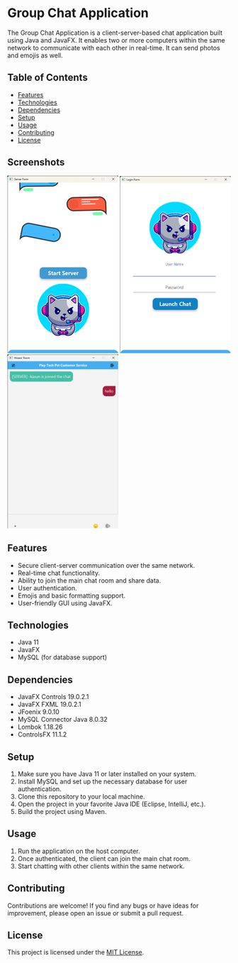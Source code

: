 # Group Chat Application

The Group Chat Application is a client-server-based chat application built using Java and JavaFX. It enables two or more computers within the same network to communicate with each other in real-time. It can send photos and emojis as well.

## Table of Contents

- [Features](#features)
- [Technologies](#technologies)
- [Dependencies](#dependencies)
- [Setup](#setup)
- [Usage](#usage)
- [Contributing](#contributing)
- [License](#license)

## Screenshots

  <img src="/src/main/resources/assets/Server%20Form.png" alt="Group Chat Application" width="250" />
  <img src="/src/main/resources/assets/Server%20Form%20-%20login.png" alt="Group Chat Application - Login Form" width="250" />
  <img src="/src/main/resources/assets/Chat%20Room%20.png" alt="Group Chat Application - Chat Room" width="250" />


## Features

- Secure client-server communication over the same network.
- Real-time chat functionality.
- Ability to join the main chat room and share data.
- User authentication.
- Emojis and basic formatting support.
- User-friendly GUI using JavaFX.

## Technologies

- Java 11
- JavaFX
- MySQL (for database support)

## Dependencies

- JavaFX Controls 19.0.2.1
- JavaFX FXML 19.0.2.1
- JFoenix 9.0.10
- MySQL Connector Java 8.0.32
- Lombok 1.18.26
- ControlsFX 11.1.2

## Setup

1. Make sure you have Java 11 or later installed on your system.
2. Install MySQL and set up the necessary database for user authentication.
2. Clone this repository to your local machine.
3. Open the project in your favorite Java IDE (Eclipse, IntelliJ, etc.).
4. Build the project using Maven.

## Usage

1. Run the application on the host computer.
2. Once authenticated, the client can join the main chat room.
3. Start chatting with other clients within the same network.

## Contributing

Contributions are welcome! If you find any bugs or have ideas for improvement, please open an issue or submit a pull request.

## License

This project is licensed under the [MIT License](LICENSE).

